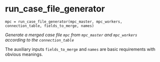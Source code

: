 # run_case_file_generator
`mpc = run_case_file_generator(mpc_master, mpc_workers, connection_table, fields_to_merge, names)`

_Generate a merged case file `mpc` from `mpc_master` and `mpc_workers` according to the `connection_table`_

The auxiliary inputs `fields_to_merge` and `names` are basic requirements with obvious meanings.

